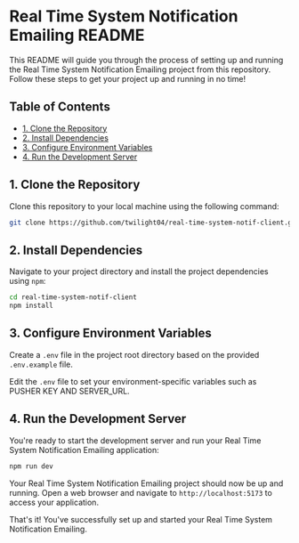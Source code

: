 # Real Time System Notification Emailing README

This README will guide you through the process of setting up and running the Real Time System Notification Emailing project from this repository. Follow these steps to get your project up and running in no time!

## Table of Contents

- [1. Clone the Repository](#1-clone-the-repository)
- [2. Install Dependencies](#2-install-dependencies)
- [3. Configure Environment Variables](#3-configure-environment-variables)
- [4. Run the Development Server](#4-run-the-development-server)

## 1. Clone the Repository

Clone this repository to your local machine using the following command:

```bash
git clone https://github.com/twilight04/real-time-system-notif-client.git
```

## 2. Install Dependencies

Navigate to your project directory and install the project dependencies using `npm`:

```bash
cd real-time-system-notif-client
npm install
```

## 3. Configure Environment Variables

Create a `.env` file in the project root directory based on the provided `.env.example` file.

Edit the `.env` file to set your environment-specific variables such as PUSHER KEY AND SERVER_URL.

## 4. Run the Development Server

You're ready to start the development server and run your Real Time System Notification Emailing application:

```bash
npm run dev
```

Your Real Time System Notification Emailing project should now be up and running. Open a web browser and navigate to `http://localhost:5173` to access your application.

That's it! You've successfully set up and started your Real Time System Notification Emailing.
